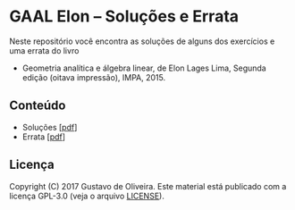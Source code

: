 # GAAL Elon – Soluções e Errata

Neste repositório você encontra as soluções de alguns dos exercícios e uma errata do livro

* Geometria analítica e álgebra linear, de Elon Lages Lima, Segunda edição (oitava impressão), IMPA, 2015.

## Conteúdo

* Soluções [[pdf](soluções-gaal-elon.pdf)]
* Errata [[pdf](errata-gaal-elon.pdf)]

## Licença

Copyright (C) 2017 Gustavo de Oliveira.
Este material está publicado com a licença GPL-3.0 (veja o arquivo [LICENSE][1]).

[1]: LICENSE
